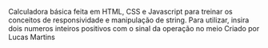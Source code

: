 Calculadora básica feita em HTML, CSS e Javascript para treinar os conceitos de responsividade e manipulação de string.
Para utilizar, insira dois numeros inteiros positivos com o sinal da operação no meio
Criado por Lucas Martins
